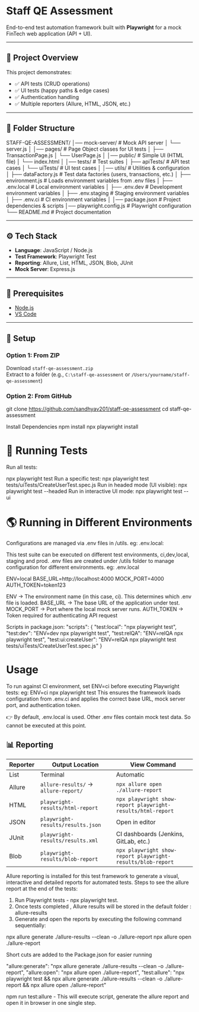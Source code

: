 # Staff QE Assessment

End-to-end test automation framework built with **Playwright** for a mock FinTech web application (API + UI).

---

## 📌 Project Overview
This project demonstrates:
- ✅ API tests (CRUD operations)  
- ✅ UI tests (happy paths & edge cases)  
- ✅ Authentication handling  
- ✅ Multiple reporters (Allure, HTML, JSON, etc.)  

---

## 📂 Folder Structure


STAFF-QE-ASSESSMENT/
│── mock-server/ # Mock API server
│ └── server.js
│
│── pages/ # Page Object classes for UI tests
│ ├── TransactionPage.js
│ └── UserPage.js
│
│── public/ # Simple UI (HTML file)
│ └── index.html
│
│── tests/ # Test suites
│ ├── apiTests/ # API test cases
│ └── uiTests/ # UI test cases
│
│── utils/ # Utilities & configuration
│ ├── dataFactory.js # Test data factories (users, transactions, etc.)
│ ├── environment.js # Loads environment variables from .env files
│ ├── .env.local # Local environment variables
│ ├── .env.dev # Development environment variables
│ ├── .env.staging # Staging environment variables
│ ├── .env.ci # CI environment variables
│
│── package.json # Project dependencies & scripts
│── playwright.config.js # Playwright configuration
└── README.md # Project documentation


---

## ⚙️ Tech Stack
- **Language**: JavaScript / Node.js  
- **Test Framework**: Playwright Test  
- **Reporting**: Allure, List, HTML, JSON, Blob, JUnit  
- **Mock Server**: Express.js  

---

## 🔧 Prerequisites
- [Node.js](https://nodejs.org/en/download)  
- [VS Code](https://code.visualstudio.com/download)  

---

## 🚀 Setup

### Option 1: From ZIP
Download `staff-qe-assessment.zip`  
Extract to a folder (e.g., `C:\staff-qe-assessment` or `/Users/yourname/staff-qe-assessment`)  

### Option 2: From GitHub
git clone https://github.com/sandhyav201/staff-qe-assessment
cd staff-qe-assessment

Install Dependencies
npm install
npx playwright install

# 🧪 Running Tests

Run all tests:

npx playwright test
Run a specific test:
npx playwright test tests/uiTests/CreateUserTest.spec.js
Run in headed mode (UI visible):
npx playwright test --headed
Run in interactive UI mode:
npx playwright test --ui

# 🌎 Running in Different Environments

Configurations are managed via .env files in /utils. eg: .env.local:

  This test suite can be executed on different test environments, ci,dev,local, staging and prod. 
  .env files are created under /utils folder to manage configuration for different environments.
  eg: .env.local 
  
ENV=local
BASE_URL=http://localhost:4000
MOCK_PORT=4000
AUTH_TOKEN=token123


ENV → The environment name (in this case, ci). This determines which .env file is loaded.
BASE_URL → The base URL of the application under test.
MOCK_PORT → Port where the local mock server runs.
AUTH_TOKEN → Token required for authenticating API request

Scripts in package.json:
"scripts": {
  "test:local": "npx playwright test",
  "test:dev": "ENV=dev npx playwright test",
  "test:relQA": "ENV=relQA npx playwright test",
  "test:ui:createUser": "ENV=relQA npx playwright test tests/uiTests/CreateUserTest.spec.js"
}

# Usage 

To run against CI environment, set ENV=ci before executing Playwright tests:
eg:   ENV=ci npx playwright test
This ensures the framework loads configuration from .env.ci and applies the correct base URL, mock server port, and authentication token.

👉 By default, .env.local is used. Other .env files contain mock test data. So cannot be executed at this point.

## 📊 Reporting

| Reporter | Output Location                      | View Command                                                |
| -------- | ------------------------------------ | ----------------------------------------------------------- |
| List     | Terminal                             | Automatic                                                   |
| Allure   | `allure-results/` → `allure-report/` | `npx allure open ./allure-report`                           |
| HTML     | `playwright-results/html-report`     | `npx playwright show-report playwright-results/html-report` |
| JSON     | `playwright-results/results.json`    | Open in editor                                              |
| JUnit    | `playwright-results/results.xml`     | CI dashboards (Jenkins, GitLab, etc.)                       |
| Blob     | `playwright-results/blob-report`     | `npx playwright show-report playwright-results/blob-report` |



Allure reporting is installed for this test framework to generate a visual, interactive and detailed reports for automated tests.
Steps to see the allure report at the end of the tests:
1. Run Playwright tests - npx playwright test.
2. Once tests completed , Allure results will be stored in the default folder : allure-results
3. Generate and open the reports by executing the following command sequentially:

npx allure generate ./allure-results --clean -o ./allure-report
npx allure open ./allure-report

Short cuts are added to the Package.json for easier running

"allure:generate": "npx allure generate ./allure-results --clean -o ./allure-report",
"allure:open": "npx allure open ./allure-report",
"test:allure": "npx playwright test && npx allure generate ./allure-results --clean -o ./allure-report && npx allure open ./allure-report"

npm run test:allure - This will execute script, generate the allure report and open it in browser in one single step.
